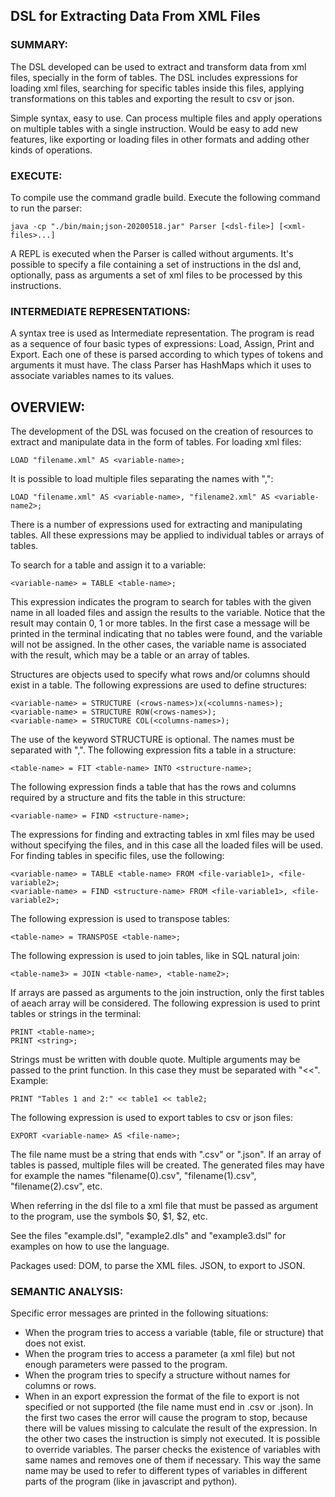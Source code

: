 ## DSL for Extracting Data From XML Files

### SUMMARY:
The DSL developed can be used to extract and transform data from xml files, specially in the form of tables.
The DSL includes expressions for loading xml files, searching for specific tables inside this files, applying transformations on this tables and exporting the result to csv or json.

Simple syntax, easy to use. Can process multiple files and apply operations on multiple tables with a single instruction.
Would be easy to add new features, like exporting or loading files in other formats and adding other kinds of operations.


### EXECUTE:
To compile use the command gradle build.
Execute the following command to run the parser:
```
java -cp "./bin/main;json-20200518.jar" Parser [<dsl-file>] [<xml-files>...]
```
A REPL is executed when the Parser is called without arguments.
It's possible to specify a file containing a set of instructions in the dsl and, optionally, pass as arguments a set of xml files to be processed by this instructions.


### INTERMEDIATE REPRESENTATIONS: 
A syntax tree is used as Intermediate representation. 
The program is read as a sequence of four basic types of expressions: Load, Assign, Print and Export. 
Each one of these is parsed according to which types of tokens and arguments it must have.
The class Parser has HashMaps which it uses to associate variables names to its values.


## OVERVIEW: 
The development of the DSL was focused on the creation of resources to extract and manipulate data in the form of tables.
For loading xml files:
```
LOAD "filename.xml" AS <variable-name>;
```
It is possible to load multiple files separating the names with ",":
```
LOAD "filename.xml" AS <variable-name>, "filename2.xml" AS <variable-name2>;
```

There is a number of expressions used for extracting and manipulating tables.
All these expressions may be applied to individual tables or arrays of tables.

To search for a table and assign it to a variable:
```
<variable-name> = TABLE <table-name>;
```
This expression indicates the program to search for tables with the given name in all loaded files and assign the results to the variable.
Notice that the result may contain 0, 1 or more tables. In the first case a message will be printed in the terminal indicating that no tables were found, and the variable will not be assigned.
In the other cases, the variable name is associated with the result, which may be a table or an array of tables.

Structures are objects used to specify what rows and/or columns should exist in a table.
The following expressions are used to define structures:
```
<variable-name> = STRUCTURE (<rows-names>)x(<columns-names>);
<variable-name> = STRUCTURE ROW(<rows-names>);
<variable-name> = STRUCTURE COL(<columns-names>);
```
The use of the keyword STRUCTURE is optional. The names must be separated with ",".
The following expression fits a table in a structure:
```
<table-name> = FIT <table-name> INTO <structure-name>;
```
The following expression finds a table that has the rows and columns required by a structure and fits the table in this structure:
```
<variable-name> = FIND <structure-name>;
```

The expressions for finding and extracting tables in xml files may be used without specifying the files, and in this case all the loaded files will be used.
For finding tables in specific files, use the following:
```
<variable-name> = TABLE <table-name> FROM <file-variable1>, <file-variable2>;
<variable-name> = FIND <structure-name> FROM <file-variable1>, <file-variable2>;
```

The following expression is used to transpose tables:
```
<table-name> = TRANSPOSE <table-name>;
```
The following expression is used to join tables, like in SQL natural join:
```
<table-name3> = JOIN <table-name>, <table-name2>;
```
If arrays are passed as arguments to the join instruction, only the first tables of aeach array will be considered.
The following expression is used to print tables or strings in the terminal:
```
PRINT <table-name>;
PRINT <string>;
```
Strings must be written with double quote.
Multiple arguments may be passed to the print function. In this case they must be separated with "<<".
Example:
```
PRINT "Tables 1 and 2:" << table1 << table2;
```

The following expression is used to export tables to csv or json files:
```
EXPORT <variable-name> AS <file-name>;
```
The file name must be a string that ends with ".csv" or ".json".
If an array of tables is passed, multiple files will be created.
The generated files may have for example the names "filename(0).csv", "filename(1).csv", "filename(2).csv", etc.

When referring in the dsl file to a xml file that must be passed as argument to the program, use the symbols $0, $1, $2, etc.

See the files "example.dsl", "example2.dls" and "example3.dsl" for examples on how to use the language.

Packages used:
DOM, to parse the XML files.
JSON, to export to JSON.


### SEMANTIC ANALYSIS:
Specific error messages are printed in the following situations:
 - When the program tries to access a variable (table, file or structure) that does not exist.
 - When the program tries to access a parameter (a xml file) but not enough parameters were passed to the program.
 - When the program tries to specify a structure without names for columns or rows.
 - When in an export expression the format of the file to export is not specified or not supported (the file name must end in .csv or .json).
In the first two cases the error will cause the program to stop, because there will be values missing to calculate the result of the expression.
In the other two cases the instruction is simply not executed. 
It is possible to override variables. The parser checks the existence of variables with same names and removes one of them if necessary.
This way the same name may be used to refer to different types of variables in different parts of the program (like in javascript and python).

